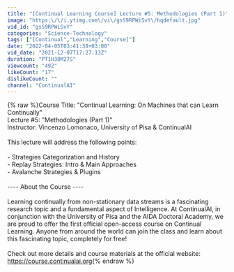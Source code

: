 ```yaml
---
title: "[Continual Learning Course] Lecture #5: Methodologies (Part 1)"
image: "https:\/\/i.ytimg.com\/vi\/gsS9RPWiSvY\/hqdefault.jpg"
vid_id: "gsS9RPWiSvY"
categories: "Science-Technology"
tags: ["[Continual","Learning","Course]"]
date: "2022-04-05T03:41:38+03:00"
vid_date: "2021-12-07T17:27:13Z"
duration: "PT1H38M27S"
viewcount: "492"
likeCount: "17"
dislikeCount: ""
channel: "ContinualAI"
---
```

{% raw %}Course Title: &quot;Continual Learning: On Machines that can Learn Continually&quot;<br />Lecture #5: &quot;Methodologies (Part 1)&quot;<br />Instructor: Vincenzo Lomonaco, University of Pisa &amp; ContinualAI<br /><br />This lecture will address the following points:<br /><br />- Strategies Categorization and History<br />- Replay Strategies: Intro &amp; Main Approaches<br />- Avalanche Strategies &amp; Plugins<br /><br />---- About the Course ----<br /><br />Learning continually from non-stationary data streams is a fascinating research topic and a fundamental aspect of Intelligence.  At ContinualAI, in conjunction with the University of Pisa and the AIDA Doctoral Academy, we are proud to offer the first official open-access course on Continual Learning. Anyone from around the world can join the class and learn about this fascinating topic, completely for free!<br /><br />Check out more details and course materials at the official website: <a rel="nofollow" target="blank" href="https://course.continualai.org">https://course.continualai.org</a>{% endraw %}
